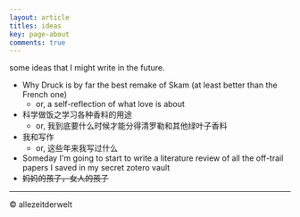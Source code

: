 ```yaml
---
layout: article
titles: ideas
key: page-about
comments: true
---
```


some ideas that I might write in the future.

- Why Druck is by far the best remake of Skam (at least better than the French one)
  - or, a self-reflection of what love is about
- 科学做饭之学习各种香料的用途
  - or, 我到底要什么时候才能分得清罗勒和其他绿叶子香料
- 我和写作
  - or, 这些年来我写过什么
- Someday I'm going to start to write a literature review of all the off-trail papers I saved in my secret zotero vault
- ~~妈妈的孩子，女人的孩子~~
 
---
© allezeitderwelt
